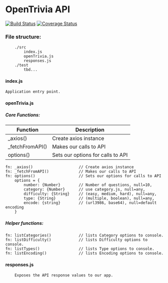OpenTrivia API
===============

[![Build Status](https://travis-ci.org/sbardian/openTriviaAPI.svg?branch=master)](https://travis-ci.org/sbardian/openTriviaAPI) [![Coverage Status](https://coveralls.io/repos/github/sbardian/openTriviaAPI/badge.svg?branch=dev)](https://coveralls.io/github/sbardian/openTriviaAPI?branch=dev)

### File structure: 
```
    ./src
        index.js
        openTrivia.js
        responses.js
    ./test
        tbd...
```

#### index.js
    Application entry point. 

#### openTrivia.js
##### Core Functions: 


 Function | Description 
  --- | ---
_axios()  | Create axios instance
_fetchFromAPI() | Makes our calls to API 
options() | Sets our options for calls to API



```
fn: _axios()                    // Create axios instance
fn: _fetchFromAPI()             // Makes our calls to API
fn: options()                   // Sets our options for calls to API
    options = {
        number: {Number}        // Number of questions, null=10,
        category: {Number}      // use category.js, null=any,
        difficulty: {String}    // (easy, medium, hard), null=any,
        type: {String}          // (multiple, boolean), null=any,
        encode: {string}        // (url3986, base64), null=default encoding
    }
```

##### Helper functions:
```
fn: listCategories()            // lists Category options to console.
fn: listDifficulty()            // lists Difficulty options to console.
fn: listTypes()                 // lists Type options to console.
fn: listEncoding()              // lists Encoding options to console.

```

#### responses.js
```
    Exposes the API response values to our app.
```

